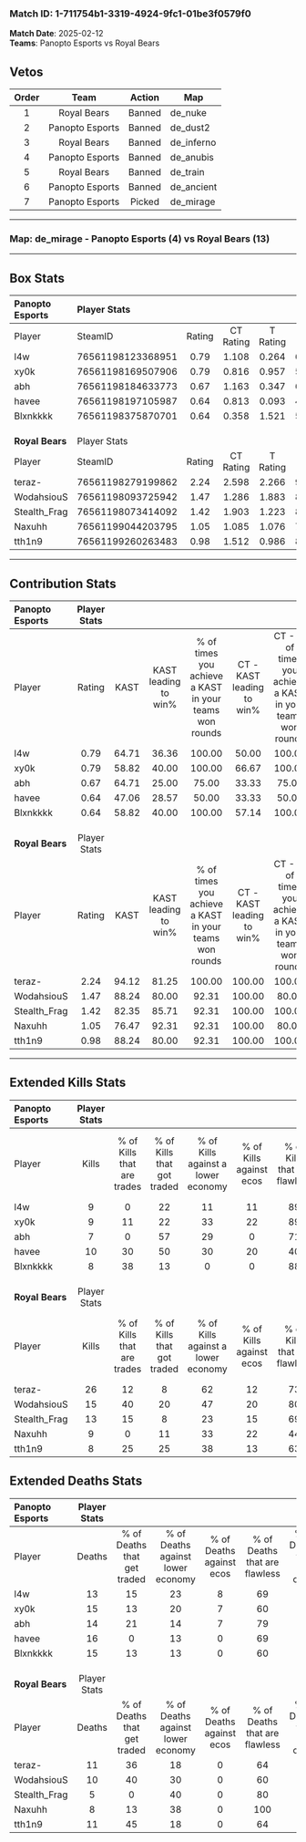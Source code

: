 ### Match ID: 1-711754b1-3319-4924-9fc1-01be3f0579f0  
**Match Date**: 2025-02-12  
**Teams**: Panopto Esports vs Royal Bears  

## Vetos  

| Order | Team | Action | Map |
| :---: | :--: | :----: | --- |
| 1 | Royal Bears | Banned | de_nuke |
| 2 | Panopto Esports | Banned | de_dust2 |
| 3 | Royal Bears | Banned | de_inferno |
| 4 | Panopto Esports | Banned | de_anubis |
| 5 | Royal Bears | Banned | de_train |
| 6 | Panopto Esports | Banned | de_ancient |
| 7 | Panopto Esports | Picked | de_mirage |

---  

### **Map**: de_mirage - Panopto Esports (4) vs Royal Bears (13)  
---  

## Box Stats  

| **Panopto Esports** | Player Stats      |        |           |          |       |       |       |         |        |      |     |
| :- | :- | :-: | :-: | :-: | :-: | :-: | :-: | :-: | :-: | :-: | :-: |
| Player              | SteamID           | Rating | CT Rating | T Rating | KAST  |  ADR  | Kills | Assists | Deaths | K/D  | HS% |
| l4w                 | 76561198123368951 |  0.79  |   1.108   |  0.264   | 64.71 | 57.6  |   9   |    4    |   13   | 0.69 | 33  |
| xy0k                | 76561198169507906 |  0.79  |   0.816   |  0.957   | 58.82 | 83.8  |   9   |    8    |   15   | 0.60 | 55  |
| abh                 | 76561198184633773 |  0.67  |   1.163   |  0.347   | 64.71 | 59.8  |   7   |    4    |   14   | 0.50 | 85  |
| havee               | 76561198197105987 |  0.64  |   0.813   |  0.093   | 47.06 | 67.2  |  10   |    3    |   16   | 0.63 | 50  |
| Blxnkkkk            | 76561198375870701 |  0.64  |   0.358   |  1.521   | 58.82 | 60.2  |   8   |    3    |   15   | 0.53 | 50  |
|                     |                   |        |           |          |       |       |       |         |        |      |     |
|                     |                   |        |           |          |       |       |       |         |        |      |     |
|                     |                   |        |           |          |       |       |       |         |        |      |     |
| **Royal Bears**     | Player Stats      |        |           |          |       |       |       |         |        |      |     |
| Player              | SteamID           | Rating | CT Rating | T Rating | KAST  |  ADR  | Kills | Assists | Deaths | K/D  | HS% |
| teraz-              | 76561198279199862 |  2.24  |   2.598   |  2.266   | 94.12 | 154.8 |  26   |    3    |   11   | 2.36 | 46  |
| WodahsiouS          | 76561198093725942 |  1.47  |   1.286   |  1.883   | 88.24 | 94.3  |  15   |    3    |   10   | 1.50 | 53  |
| Stealth_Frag        | 76561198073414092 |  1.42  |   1.903   |  1.223   | 82.35 | 76.3  |  13   |    2    |   5    | 2.60 | 46  |
| Naxuhh              | 76561199044203795 |  1.05  |   1.085   |  1.076   | 76.47 | 61.4  |   9   |    4    |   8    | 1.13 | 44  |
| tth1n9              | 76561199260263483 |  0.98  |   1.512   |  0.986   | 88.24 | 56.2  |   8   |    6    |   11   | 0.73 | 50  |
---  

## Contribution Stats  

| **Panopto Esports** | Player Stats |       |                      |                                                        |                           |                                                             |                          |                                                            |
| :- | :-: | :-: | :-: | :-: | :-: | :-: | :-: | :-: |
| Player              |    Rating    | KAST  | KAST leading to win% | % of times you achieve a KAST in your teams won rounds | CT - KAST leading to win% | CT - % of times you achieve a KAST in your teams won rounds | T - KAST leading to win% | T - % of times you achieve a KAST in your teams won rounds |
| l4w                 |     0.79     | 64.71 |        36.36         |                         100.00                         |           50.00           |                           100.00                            |           0.00           |                            0.00                            |
| xy0k                |     0.79     | 58.82 |        40.00         |                         100.00                         |           66.67           |                           100.00                            |           0.00           |                            0.00                            |
| abh                 |     0.67     | 64.71 |        25.00         |                         75.00                          |           33.33           |                            75.00                            |           0.00           |                            0.00                            |
| havee               |     0.64     | 47.06 |        28.57         |                         50.00                          |           33.33           |                            50.00                            |           0.00           |                            0.00                            |
| Blxnkkkk            |     0.64     | 58.82 |        40.00         |                         100.00                         |           57.14           |                           100.00                            |           0.00           |                            0.00                            |
|                     |              |       |                      |                                                        |                           |                                                             |                          |                                                            |
|                     |              |       |                      |                                                        |                           |                                                             |                          |                                                            |
|                     |              |       |                      |                                                        |                           |                                                             |                          |                                                            |
| **Royal Bears**     | Player Stats |       |                      |                                                        |                           |                                                             |                          |                                                            |
| Player              |    Rating    | KAST  | KAST leading to win% | % of times you achieve a KAST in your teams won rounds | CT - KAST leading to win% | CT - % of times you achieve a KAST in your teams won rounds | T - KAST leading to win% | T - % of times you achieve a KAST in your teams won rounds |
| teraz-              |     2.24     | 94.12 |        81.25         |                         100.00                         |          100.00           |                           100.00                            |          72.73           |                           100.00                           |
| WodahsiouS          |     1.47     | 88.24 |        80.00         |                         92.31                          |          100.00           |                            80.00                            |          72.73           |                           100.00                           |
| Stealth_Frag        |     1.42     | 82.35 |        85.71         |                         92.31                          |          100.00           |                           100.00                            |          77.78           |                           87.50                            |
| Naxuhh              |     1.05     | 76.47 |        92.31         |                         92.31                          |          100.00           |                            80.00                            |          88.89           |                           100.00                           |
| tth1n9              |     0.98     | 88.24 |        80.00         |                         92.31                          |          100.00           |                           100.00                            |          70.00           |                           87.50                            |
---  

## Extended Kills Stats  

| **Panopto Esports** | Player Stats |                            |                            |                                    |                         |                              |                                 |                                       |                    |           |
| :- | :-: | :-: | :-: | :-: | :-: | :-: | :-: | :-: | :-: | :-: |
| Player              |    Kills     | % of Kills that are trades | % of Kills that got traded | % of Kills against a lower economy | % of Kills against ecos | % of Kills that are flawless | % of Kills that are close duels | % of Kills that are assisted by flash | Pistol Round Kills | AWP Kills |
| l4w                 |      9       |             0              |             22             |                 11                 |           11            |              89              |               11                |                  11                   |         0          |     5     |
| xy0k                |      9       |             11             |             22             |                 33                 |           22            |              89              |               11                |                  22                   |         0          |     0     |
| abh                 |      7       |             0              |             57             |                 29                 |            0            |              71              |                0                |                  14                   |         0          |     0     |
| havee               |      10      |             30             |             50             |                 30                 |           20            |              40              |                0                |                  10                   |         2          |     0     |
| Blxnkkkk            |      8       |             38             |             13             |                 0                  |            0            |              88              |                0                |                  13                   |         2          |     0     |
|                     |              |                            |                            |                                    |                         |                              |                                 |                                       |                    |           |
|                     |              |                            |                            |                                    |                         |                              |                                 |                                       |                    |           |
|                     |              |                            |                            |                                    |                         |                              |                                 |                                       |                    |           |
| **Royal Bears**     | Player Stats |                            |                            |                                    |                         |                              |                                 |                                       |                    |           |
| Player              |    Kills     | % of Kills that are trades | % of Kills that got traded | % of Kills against a lower economy | % of Kills against ecos | % of Kills that are flawless | % of Kills that are close duels | % of Kills that are assisted by flash | Pistol Round Kills | AWP Kills |
| teraz-              |      26      |             12             |             8              |                 62                 |           12            |              73              |               12                |                   0                   |         2          |     3     |
| WodahsiouS          |      15      |             40             |             20             |                 47                 |           20            |              80              |                7                |                   0                   |         3          |     0     |
| Stealth_Frag        |      13      |             15             |             8              |                 23                 |           15            |              69              |               23                |                   0                   |         0          |     0     |
| Naxuhh              |      9       |             0              |             11             |                 33                 |           22            |              44              |               11                |                   0                   |         1          |     0     |
| tth1n9              |      8       |             25             |             25             |                 38                 |           13            |              63              |                0                |                   0                   |         4          |     0     |
## Extended Deaths Stats  

| **Panopto Esports** | Player Stats |                             |                                   |                          |                               |                            |                           |               |
| :- | :-: | :-: | :-: | :-: | :-: | :-: | :-: | :-: |
| Player              |    Deaths    | % of Deaths that get traded | % of Deaths against lower economy | % of Deaths against ecos | % of Deaths that are flawless | % of Deaths that are close | % of Deaths while blinded | Deaths to AWP |
| l4w                 |      13      |             15              |                23                 |            8             |              69               |             23             |             0             |       0       |
| xy0k                |      15      |             13              |                20                 |            7             |              60               |             20             |             0             |       1       |
| abh                 |      14      |             21              |                14                 |            7             |              79               |             7              |             0             |       1       |
| havee               |      16      |              0              |                13                 |            0             |              69               |             0              |             0             |       1       |
| Blxnkkkk            |      15      |             13              |                13                 |            0             |              60               |             7              |             0             |       0       |
|                     |              |                             |                                   |                          |                               |                            |                           |               |
|                     |              |                             |                                   |                          |                               |                            |                           |               |
|                     |              |                             |                                   |                          |                               |                            |                           |               |
| **Royal Bears**     | Player Stats |                             |                                   |                          |                               |                            |                           |               |
| Player              |    Deaths    | % of Deaths that get traded | % of Deaths against lower economy | % of Deaths against ecos | % of Deaths that are flawless | % of Deaths that are close | % of Deaths while blinded | Deaths to AWP |
| teraz-              |      11      |             36              |                18                 |            0             |              64               |             9              |             9             |       1       |
| WodahsiouS          |      10      |             40              |                30                 |            0             |              60               |             10             |            20             |       1       |
| Stealth_Frag        |      5       |              0              |                40                 |            0             |              80               |             0              |             0             |       1       |
| Naxuhh              |      8       |             13              |                38                 |            0             |              100              |             0              |             0             |       2       |
| tth1n9              |      11      |             45              |                18                 |            0             |              64               |             0              |            27             |       0       |
